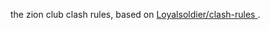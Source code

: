 the zion club clash rules, based on [Loyalsoldier/clash-rules ](https://github.com/Loyalsoldier/clash-rules).
